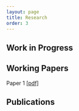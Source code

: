 ```yaml
---
layout: page
title: Research
order: 3
---
```


## Work in Progress


## Working Papers

Paper 1
[[pdf]](pdfs/file.pdf)

## Publications

